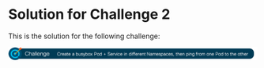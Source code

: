 # Solution for Challenge 2

This is the solution for the following challenge:

![Challenge 2](../../img/challenge2.png?raw=true "Challenge 2")


```

```
